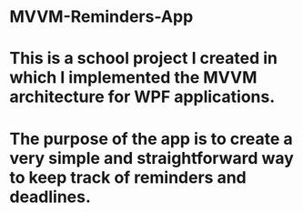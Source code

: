 # MVVM-Reminders-App
# This is a school project I created in which I implemented the MVVM architecture for WPF applications. 
# The purpose of the app is to create a very simple and straightforward way to keep track of reminders and deadlines.
